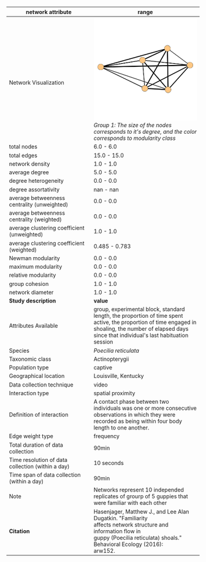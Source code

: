network attribute|range
---|---
<img width=1000> Network Visualization | ![NetworkImage](/Networks/Network%20Visualizations/guppy_hasenjager_familiar_1.png) *Group 1: The size of the nodes corresponds to it's degree, and the color corresponds to modularity class*
total nodes|6.0 - 6.0
total edges|15.0 - 15.0
network density|1.0 - 1.0
average degree|5.0 - 5.0
degree heterogeneity|0.0 - 0.0
degree assortativity|nan - nan
average betweenness centrality (unweighted)|0.0 - 0.0
average betweenness centrality (weighted)|0.0 - 0.0
average clustering coefficient (unweighted)|1.0 - 1.0
average clustering coefficient (weighted)|0.485 - 0.783
Newman modularity|0.0 - 0.0
maximum modularity|0.0 - 0.0
relative modularity|0.0 - 0.0
group cohesion|1.0 - 1.0
network diameter|1.0 - 1.0
**Study description**|**value**
Attributes Available|group, experimental block, standard length, the proportion of time spent active, the proportion of time engaged in shoaling, the number of elapsed days since that individual's last habituation session
Species|*Poecilia reticulata*
Taxonomic class|Actinopterygii
Population type|captive
Geographical location|Louisville, Kentucky
Data collection technique|video
Interaction type|spatial proximity
Definition of interaction|A contact phase between two individuals was one or more consecutive observations in which they were recorded as being within four body length to one another.
Edge weight type|frequency
Total duration of data collection|90min
Time resolution of data collection (within a day)|10 seconds
Time span of data collection (within a day)|90min
Note|Networks represent 10 independed replicates of grourp of 5 guppies that were familiar with each other
**Citation** | Hasenjager, Matthew J., and Lee Alan Dugatkin. "Familiarity <br> affects network structure and information flow in <br> guppy (Poecilia reticulata) shoals." Behavioral Ecology (2016): <br> arw152.
